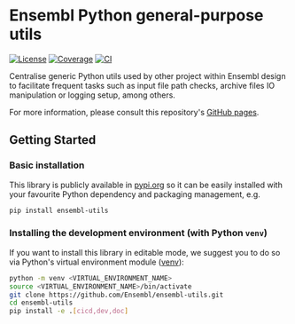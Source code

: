 # Ensembl Python general-purpose utils

[![License](https://img.shields.io/badge/License-Apache_2.0-blue.svg)](https://github.com/Ensembl/ensembl-utils/blob/main/LICENSE)
[![Coverage](https://img.shields.io/endpoint?url=https://gist.githubusercontent.com/JAlvarezJarreta/019787fcdec96f05d6c53367bbf2b949/raw/ensembl-utils_badge.json)](https://ensembl.github.io/ensembl-utils/coverage)
[![CI](https://github.com/Ensembl/ensembl-utils/actions/workflows/ci.yml/badge.svg?branch=main)](https://github.com/Ensembl/ensembl-utils/actions/workflows/ci.yml)

Centralise generic Python utils used by other project within Ensembl design to facilitate frequent tasks such as input file path checks, archive files IO manipulation or logging setup, among others.

For more information, please consult this repository's [GitHub pages](https://ensembl.github.io/ensembl-utils/).

## Getting Started

### Basic installation

This library is publicly available in [pypi.org](https://pypi.org) so it can be easily installed with your favourite Python dependency and packaging management, e.g.
```bash
pip install ensembl-utils
```

### Installing the development environment (with Python `venv`)

If you want to install this library in editable mode, we suggest you to do so via Python's virtual environment module ([venv](https://docs.python.org/3/library/venv.html)):
```bash
python -m venv <VIRTUAL_ENVIRONMENT_NAME>
source <VIRTUAL_ENVIRONMENT_NAME>/bin/activate
git clone https://github.com/Ensembl/ensembl-utils.git
cd ensembl-utils
pip install -e .[cicd,dev,doc]
```
